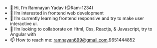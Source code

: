 - 👋 Hi, I’m Ramnayan Yadav (@Ram-1234)
- 👀 I’m interested in frontend web development
- 🌱 I’m currently learning frontend responsive and try to make user interactive ui.
- 💞️ I’m looking to collaborate on Html, Css, Reactjs, & Javascript, try to Angular with
- 📫 How to reach me: ramnayan699@gmail.com,9651444852

<!---
Ram-1234/Ram-1234 is a ✨ special ✨ repository because its `README.md` (this file) appears on your GitHub profile.
You can click the Preview link to take a look at your changes.
--->
